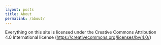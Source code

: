```yaml
---
layout: posts
title: About
permalink: /about/
---
```


Everything on this site is licensed under the Creative Commons Attribution 4.0 International license (https://creativecommons.org/licenses/by/4.0/)
